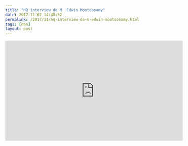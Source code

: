 ```yaml
---
title: "HQ interview de M  Edwin Mootoosamy"
date: 2017-11-07 14:48:52
permalink: /2017/11/hq-interview-de-m-edwin-mootoosamy.html
tags: [nan]
layout: post
---
```


<iframe width="560" height="315" src="https://www.youtube.com/embed/XJGbTbSqFeg" frameborder="0" allowfullscreen></iframe>
